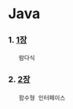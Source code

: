 # Java

### 1. [1장](https://github.com/kps990515/Spring/tree/master/1장)
       람다식

### 2. [2장](https://github.com/kps990515/Spring/tree/master/1장)
       함수형 인터페이스